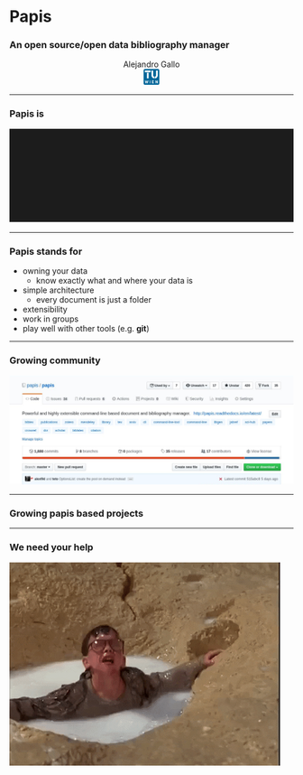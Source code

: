 # Papis
### An open source/open data bibliography manager

<!-- .slide: data-background="#aa5faf" -->
<!-- .slide: data-transition="concave" -->

<center>
Alejandro Gallo
<br>
<img style="height: 2em" src="/images/logo.png">
</center>

---

### Papis is

<img style="" src="/images/example.svg">

<!-- .slide: data-transition="concave" -->

---

### Papis stands for

* owning your data
  - know exactly what and where your data is
* simple architecture
  - every document is just a folder
* extensibility
* work in groups
* play well with other tools (e.g. **git**)

---

### Growing community

<img style="" src="/images/papis-header.png">

---

### Growing papis based projects

<!-- .slide: data-background="/images/papis-org.png" -->

---

### We need your help

<!-- .slide: data-background="/images/issues.png" -->
<img style="" src="/images/help.gif">


